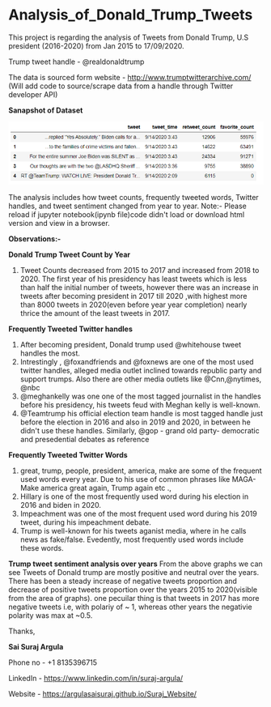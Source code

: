 # Analysis_of_Donald_Trump_Tweets

This project is regarding the analysis of Tweets from Donald Trump, U.S president (2016-2020) from Jan 2015 to 17/09/2020.

Trump tweet handle - @realdonaldtrump

The data is sourced form website - http://www.trumptwitterarchive.com/
(Will add code to source/scrape data from a handle through Twitter developer API)

**Sanapshot of Dataset**

![Dataset Preview](https://github.com/ARGULASAISURAJ/Analysis_of_Donald_Trump_Tweets/blob/main/Pic.PNG)

The analysis includes how tweet counts, frequently tweeted words, Twitter handles, and tweet sentiment changed from year to year.
Note:- Please reload if jupyter notebook(ipynb file)code didn't load or download html version and view in a browser. 

**Observations:-**

**Donald Trump Tweet Count by Year**
1. Tweet Counts decreased from 2015 to 2017 and increased from 2018 to 2020. The first year of his presidency has least tweets which is less than half the initial number of tweets, however there was an increase in tweets after becoming president in 2017 till 2020 ,with highest more than 8000 tweets in 2020(even before year year completion) nearly thrice the amount of the least tweets in 2017.

**Frequently Tweeted Twitter handles**
1. After becoming president, Donald trump used @whitehouse tweet handles the most.
2. Intrestingly , @foxandfriends and @foxnews are one of the most used twitter handles, alleged media outlet inclined towards republic party and support trumps. Also there are other media outlets like @Cnn,@nytimes, @nbc
3. @meghankelly was one one of the most tagged journalist in the handles before his presidency, his tweets feud with Meghan kelly is well-known.
4. @Teamtrump his official election team handle is most tagged handle just before the election in 2016 and also in 2019 and 2020, in between he didn't use these handles. Similarly, @gop - grand old party- democratic and presedential debates as reference

**Frequently Tweeted Twitter Words**
1. great, trump, people, president, america, make are some of the frequent used words every year. Due to his use of common phrases like MAGA- Make america great again, Trump again etc .,
2. Hillary is one of the most frequently used word during his election in 2016 and biden in 2020.
3. Impeachment was one of the most frequent used word during his 2019 tweet, during his impeachment debate.
4. Trump is well-known for his tweets aganist media, where in he calls news as fake/false. Evedently, most frequently used words include these words.

**Trump tweet sentiment analysis over years**
From the above graphs we can see Tweets of Donald trump are mostly positive and neutral over the years. There has been a steady increase of negative tweets proportion and decrease of positive tweets proportion over the years 2015 to 2020(visible from the area of graphs). one pecuilar thing is that tweets in 2017 has more negative tweets i.e, with polariy of ~ 1, whereas other years the negativie polarity was max at ~0.5.

Thanks,

**Sai Suraj Argula**

Phone no - +1 8135396715

LinkedIn - https://www.linkedin.com/in/suraj-argula/

Website - https://argulasaisuraj.github.io/Suraj_Website/
